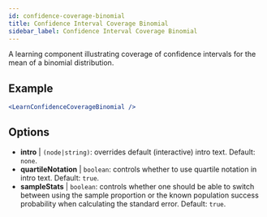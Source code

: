 ```yaml
---
id: confidence-coverage-binomial
title: Confidence Interval Coverage Binomial
sidebar_label: Confidence Interval Coverage Binomial
---
```


A learning component illustrating coverage of confidence intervals for the mean of a binomial distribution.

## Example

```jsx live
<LearnConfidenceCoverageBinomial />
```

## Options

* __intro__ | `(node|string)`: overrides default (interactive) intro text. Default: `none`.
* __quartileNotation__ | `boolean`: controls whether to use quartile notation in intro text. Default: `true`.
* __sampleStats__ | `boolean`: controls whether one should be able to switch between using the sample proportion or the known population success probability when calculating the standard error. Default: `true`.
